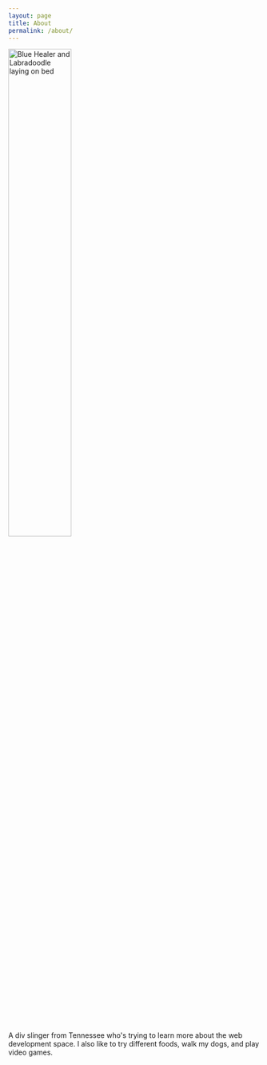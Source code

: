 ```yaml
---
layout: page
title: About
permalink: /about/
---
```


<img src="{{ site.baseurl }}/images/dogs.jpg" alt="Blue Healer and Labradoodle laying on bed" style="width: 50%;"/>

A div slinger from Tennessee who's trying to learn more about the web development space. I also like to try different foods, walk my dogs, and play video games.
